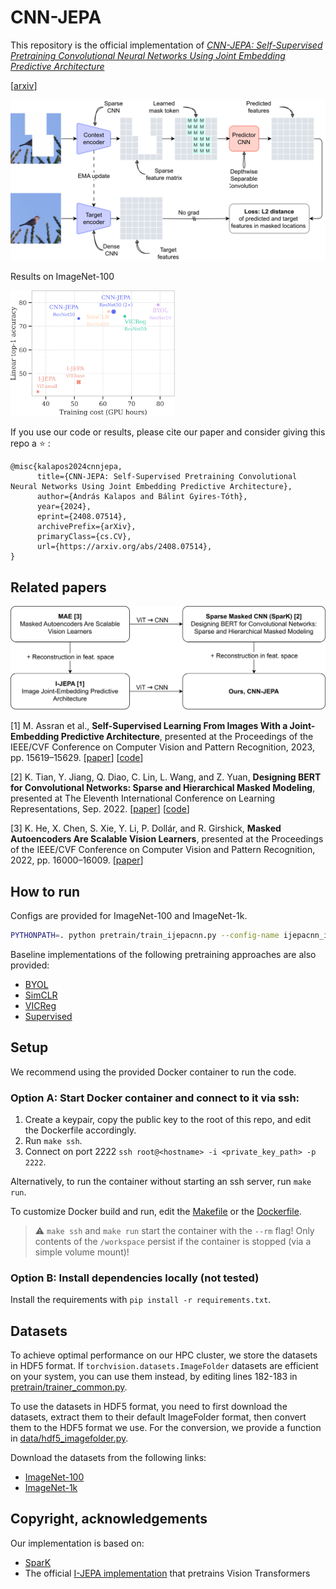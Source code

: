 # CNN-JEPA

This repository is the official implementation of [*CNN-JEPA: Self-Supervised Pretraining Convolutional Neural Networks Using Joint Embedding Predictive Architecture*](https://arxiv.org/abs/2408.07514)

[[arxiv](https://arxiv.org/abs/2408.07514)]

![Architecture](.github/Architecture.svg)

Results on ImageNet-100

<img src=".github/training_cost_vs_lin_top1_2_labels.svg" alt="Training cost vs linear top-1 accuracy on ImageNet-100 figure" style="zoom: 33%;" />

If you use our code or results, please cite our paper and consider giving this repo a :star: :
```
@misc{kalapos2024cnnjepa,
      title={CNN-JEPA: Self-Supervised Pretraining Convolutional Neural Networks Using Joint Embedding Predictive Architecture}, 
      author={András Kalapos and Bálint Gyires-Tóth},
      year={2024},
      eprint={2408.07514},
      archivePrefix={arXiv},
      primaryClass={cs.CV},
      url={https://arxiv.org/abs/2408.07514}, 
}
```

## Related papers
![](.github/RelationToOtherPapers.svg)

[1] M. Assran et al., **Self-Supervised Learning From Images With a Joint-Embedding Predictive Architecture**, presented at the Proceedings of the IEEE/CVF Conference on Computer Vision and Pattern Recognition, 2023, pp. 15619–15629. [[paper](https://openaccess.thecvf.com/content/CVPR2023/html/Assran_Self-Supervised_Learning_From_Images_With_a_Joint-Embedding_Predictive_Architecture_CVPR_2023_paper.html)] [[code](https://github.com/facebookresearch/ijepa)]


[2] K. Tian, Y. Jiang, Q. Diao, C. Lin, L. Wang, and Z. Yuan, **Designing BERT for Convolutional Networks: Sparse and Hierarchical Masked Modeling**, presented at The Eleventh International Conference on Learning Representations, Sep. 2022. [[paper](https://openreview.net/forum?id=NRxydtWup1S)] [[code](https://github.com/keyu-tian/SparK)]

[3] K. He, X. Chen, S. Xie, Y. Li, P. Dollár, and R. Girshick, **Masked Autoencoders Are Scalable Vision Learners**, presented at the Proceedings of the IEEE/CVF Conference on Computer Vision and Pattern Recognition, 2022, pp. 16000–16009. [[paper](https://openaccess.thecvf.com/content/CVPR2022/html/He_Masked_Autoencoders_Are_Scalable_Vision_Learners_CVPR_2022_paper.html)]

## How to run
Configs are provided for ImageNet-100 and ImageNet-1k.
```bash
PYTHONPATH=. python pretrain/train_ijepacnn.py --config-name ijepacnn_imagenet.yaml
```
Baseline implementations of the following pretraining approaches are also provided:
- [BYOL](pretrain/train_byol.py)
- [SimCLR](pretrain/train_simclr.py)
- [VICReg](pretrain/train_vicreg.py)
- [Supervised](pretrain/train_supervised.py)


## Setup

We recommend using the provided Docker container to run the code.

### Option A: Start Docker container and connect to it via ssh:
1. Create a keypair, copy the public key to the root of this repo, and edit the Dockerfile accordingly.
2. Run `make ssh`.
3. Connect on port 2222 `ssh root@<hostname> -i <private_key_path> -p 2222`.

Alternatively, to run the container without starting an ssh server, run `make run`.

To customize Docker build and run, edit the [Makefile](Makefile) or the [Dockerfile](Dockerfile).

> :warning: `make ssh` and `make run` start the container with the `--rm` flag! Only contents of the `/workspace` persist if the container is stopped (via a simple volume mount)!

### Option B: Install dependencies locally (not tested)

Install the requirements with `pip install -r requirements.txt`.

## Datasets

To achieve optimal performance on our HPC cluster, we store the datasets in HDF5 format. If
`torchvision.datasets.ImageFolder` datasets are efficient on your system, you can use them instead, by editing lines 182-183 in [pretrain/trainer_common.py](pretrain/trainer_common.py#L182-L183).

To use the datasets in HDF5 format, you need to first download the datasets, extract them to their default ImageFolder format, then convert them to the HDF5 format we use. For the conversion, we provide a function in [data/hdf5_imagefolder.py](data/hdf5_imagefolder.py#L21-L44).

Download the datasets from the following links:
- [ImageNet-100](https://www.kaggle.com/datasets/ambityga/imagenet100)
- [ImageNet-1k](https://www.image-net.org/download.php)


## Copyright, acknowledgements
Our implementation is based on:
- [SparK](https://github.com/keyu-tian/SparK)
- The official [I-JEPA implementation](https://github.com/facebookresearch/ijepa) that pretrains Vision Transformers
